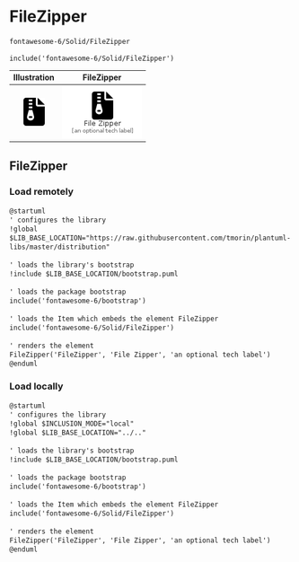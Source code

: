 # FileZipper


```text
fontawesome-6/Solid/FileZipper
```

```text
include('fontawesome-6/Solid/FileZipper')
```



| Illustration | FileZipper |
| :---: | :---: |
| ![illustration for Illustration](../../fontawesome-6/Solid/FileZipper.png) | ![illustration for FileZipper](../../fontawesome-6/Solid/FileZipper.Local.png) |




## FileZipper

### Load remotely
```plantuml
@startuml
' configures the library
!global $LIB_BASE_LOCATION="https://raw.githubusercontent.com/tmorin/plantuml-libs/master/distribution"

' loads the library's bootstrap
!include $LIB_BASE_LOCATION/bootstrap.puml

' loads the package bootstrap
include('fontawesome-6/bootstrap')

' loads the Item which embeds the element FileZipper
include('fontawesome-6/Solid/FileZipper')

' renders the element
FileZipper('FileZipper', 'File Zipper', 'an optional tech label')
@enduml
```

### Load locally
```plantuml
@startuml
' configures the library
!global $INCLUSION_MODE="local"
!global $LIB_BASE_LOCATION="../.."

' loads the library's bootstrap
!include $LIB_BASE_LOCATION/bootstrap.puml

' loads the package bootstrap
include('fontawesome-6/bootstrap')

' loads the Item which embeds the element FileZipper
include('fontawesome-6/Solid/FileZipper')

' renders the element
FileZipper('FileZipper', 'File Zipper', 'an optional tech label')
@enduml
```

